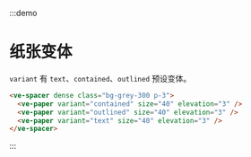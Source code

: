 :::demo

# 纸张变体

`variant` 有 `text`、`contained`、`outlined` 预设变体。

```html
<ve-spacer dense class="bg-grey-300 p-3">
  <ve-paper variant="contained" size="40" elevation="3" />
  <ve-paper variant="outlined" size="40" elevation="3" />
  <ve-paper variant="text" size="40" elevation="3" />
</ve-spacer>
```

:::